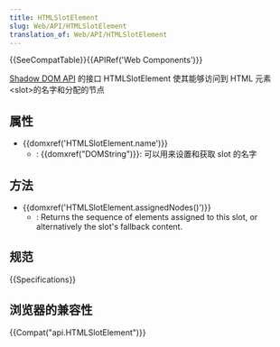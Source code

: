 ```yaml
---
title: HTMLSlotElement
slug: Web/API/HTMLSlotElement
translation_of: Web/API/HTMLSlotElement
---
```

{{SeeCompatTable}}{{APIRef('Web Components')}}

[Shadow DOM API](/en-US/docs/Web/Web_Components/Shadow_DOM) 的接口 HTMLSlotElement 使其能够访问到 HTML 元素\<slot>的名字和分配的节点

## 属性

- {{domxref('HTMLSlotElement.name')}}
  - : {{domxref("DOMString")}}: 可以用来设置和获取 slot 的名字

## 方法

- {{domxref('HTMLSlotElement.assignedNodes()')}}
  - : Returns the sequence of elements assigned to this slot, or alternatively the slot's fallback content.

## 规范

{{Specifications}}

## 浏览器的兼容性

{{Compat("api.HTMLSlotElement")}}
